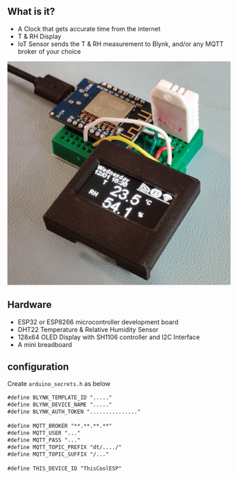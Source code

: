 ## What is it?
- A Clock that gets accurate time from the internet
- T & RH Display
- IoT Sensor sends the T & RH measurement to Blynk, and/or any MQTT broker of your choice

![Picture](pic/t_rh_station.jpg)

## Hardware
- ESP32 or ESP8266 microcontroller development board
- DHT22 Temperature & Relative Humidity Sensor
- 128x64 OLED Display with SH1106 controller and I2C Interface
- A mini breadboard

## configuration
Create `arduino_secrets.h` as below
```
#define BLYNK_TEMPLATE_ID "....."
#define BLYNK_DEVICE_NAME "....."
#define BLYNK_AUTH_TOKEN "..............."

#define MQTT_BROKER "**.**.**.**"
#define MQTT_USER "..."
#define MQTT_PASS "..."
#define MQTT_TOPIC_PREFIX "dt/..../"
#define MQTT_TOPIC_SUFFIX "/..."

#define THIS_DEVICE_ID "ThisCoolESP"
```
